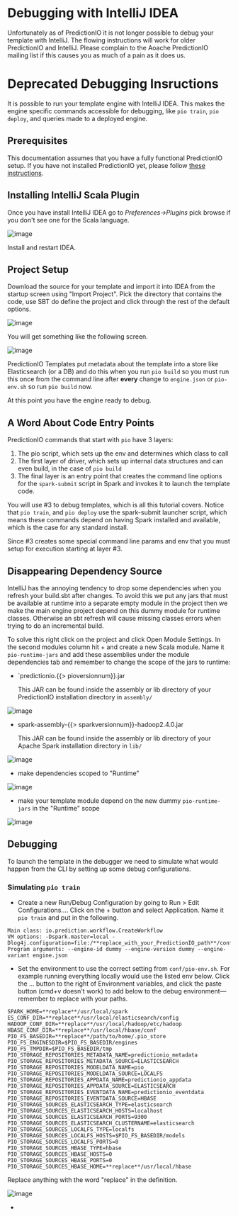 # Debugging with IntelliJ IDEA

Unfortunately as of PredictionIO it is not longer possible to debug your template with IntelliJ. The flowing instructions will work for older PredictionIO and IntelliJ. Please complain to the Aoache PredictionIO mailing list if this causes you as much of a pain as it does us.

# Deprecated Debugging Insructions

It is possible to run your template engine with IntelliJ IDEA. This makes the engine specific commands accessible for debugging, like `pio train`, `pio deploy`, and queries made to a deployed engine.

## Prerequisites

This documentation assumes that you have a fully functional PredictionIO setup. If you have not installed PredictionIO yet, please follow [these instructions](/doc/install).

## Installing IntelliJ Scala Plugin

Once you have install IntelliJ IDEA go to *Preferences->Plugins* pick browse if you don't see one for the Scala language.

![image](/docs/images/scala-plugin.png)

Install and restart IDEA.

## Project Setup

Download the source for your template and import it into IDEA from the startup screen using "Import Project". Pick the directory that contains the code, use SBT do define the project and click through the rest of the default options.

![image](/docs/images/import-project.png)

You will get something like the following screen.

![image](/docs/images/project-screen.png)

PredictionIO Templates put metadata about the template into a store like Elasticsearch (or a DB) and do this when you run `pio build` so you must run this once from the command line after **every** change to `engine.json` or `pio-env.sh` so run `pio build` now.

At this point you have the engine ready to debug.

## A Word About Code Entry Points

PredictionIO commands that start with `pio` have 3 layers:

 1. The pio script, which sets up the env and determines which class to call
 2. The first layer of driver, which sets up internal data structures and can even build, in the case of `pio build`
 3. The final layer is an entry point that creates the command line options for the `spark-submit` script in Spark and invokes it to launch the template code.
 
You will use #3 to debug templates, which is all this tutorial covers. Notice that `pio train`, and `pio deploy` use the spark-submit launcher script, which means these commands depend on having Spark installed and available, which is the case for any standard install.

Since #3 creates some special command line params and env that you must setup for execution starting at layer #3.

## Disappearing Dependency Source

IntelliJ has the annoying tendency to drop some dependencies when you refresh your build.sbt after changes. To avoid this we put any jars that must be available at runtime into a separate empty module in the project then we make the main engine project depend on this dummy module for runtime classes. Otherwise an sbt refresh will cause missing classes errors when trying to do an incremental build.

To solve this right click on the project and click Open Module Settings. In the second modules column hit + and create a new Scala module. Name it `pio-runtime-jars` and add these assemblies under the module dependencies tab and remember to change the scope of the jars to runtime:

 - `predictionio.{{> pioversionnum}}.jar

   This JAR can be found inside the assembly or lib directory of your PredictionIO installation directory in `assembly/`
   
![image](/docs/images/adding-pio.png)

 - spark-assembly-{{> sparkversionnum}}-hadoop2.4.0.jar

   This JAR can be found inside the assembly or lib directory of your Apache Spark installation directory in `lib/`

![image](/docs/images/adding-spark.png)

 - make dependencies scoped to "Runtime"
 
![image](/docs/images/set-to-runtime.png)

 - make your template module depend on the new dummy `pio-runtime-jars` in the "Runtime" scope
 
![image](/docs/images/set-module-dep.png)

## Debugging

To launch the template in the debugger we need to simulate what would happen from the CLI by setting up some debug configurations.

### Simulating `pio train`

 - Create a new Run/Debug Configuration by going to Run > Edit Configurations.... Click on the + button and select Application. Name it `pio train` and put in the following.

```
Main class: io.prediction.workflow.CreateWorkflow
VM options: -Dspark.master=local -Dlog4j.configuration=file:/**replace_with_your_PredictionIO_path**/conf/log4j.properties
Program arguments: --engine-id dummy --engine-version dummy --engine-variant engine.json
```

 - Set the environment to use the correct setting from `conf/pio-env.sh`. For example running everything locally would use the listed env below. Click the ... button to the right of Environment variables, and click the paste button (cmd+v doesn't work) to add below to the debug environment&mdash;remember to replace with your paths.

```	
SPARK_HOME=**replace**/usr/local/spark
ES_CONF_DIR=**replace**/usr/local/elasticsearch/config
HADOOP_CONF_DIR=**replace**/usr/local/hadoop/etc/hadoop
HBASE_CONF_DIR=**replace**/usr/local/hbase/conf
PIO_FS_BASEDIR=**replace**/path/to/home/.pio_store
PIO_FS_ENGINESDIR=$PIO_FS_BASEDIR/engines
PIO_FS_TMPDIR=$PIO_FS_BASEDIR/tmp
PIO_STORAGE_REPOSITORIES_METADATA_NAME=predictionio_metadata
PIO_STORAGE_REPOSITORIES_METADATA_SOURCE=ELASTICSEARCH
PIO_STORAGE_REPOSITORIES_MODELDATA_NAME=pio_
PIO_STORAGE_REPOSITORIES_MODELDATA_SOURCE=LOCALFS
PIO_STORAGE_REPOSITORIES_APPDATA_NAME=predictionio_appdata
PIO_STORAGE_REPOSITORIES_APPDATA_SOURCE=ELASTICSEARCH
PIO_STORAGE_REPOSITORIES_EVENTDATA_NAME=predictionio_eventdata
PIO_STORAGE_REPOSITORIES_EVENTDATA_SOURCE=HBASE
PIO_STORAGE_SOURCES_ELASTICSEARCH_TYPE=elasticsearch
PIO_STORAGE_SOURCES_ELASTICSEARCH_HOSTS=localhost
PIO_STORAGE_SOURCES_ELASTICSEARCH_PORTS=9300
PIO_STORAGE_SOURCES_ELASTICSEARCH_CLUSTERNAME=elasticsearch
PIO_STORAGE_SOURCES_LOCALFS_TYPE=localfs
PIO_STORAGE_SOURCES_LOCALFS_HOSTS=$PIO_FS_BASEDIR/models
PIO_STORAGE_SOURCES_LOCALFS_PORTS=0
PIO_STORAGE_SOURCES_HBASE_TYPE=hbase
PIO_STORAGE_SOURCES_HBASE_HOSTS=0
PIO_STORAGE_SOURCES_HBASE_PORTS=0
PIO_STORAGE_SOURCES_HBASE_HOME=**replace**/usr/local/hbase
```

Replace anything with the word "replace" in the definition.

![image](/docs/images/debug-config.png)

 - 




